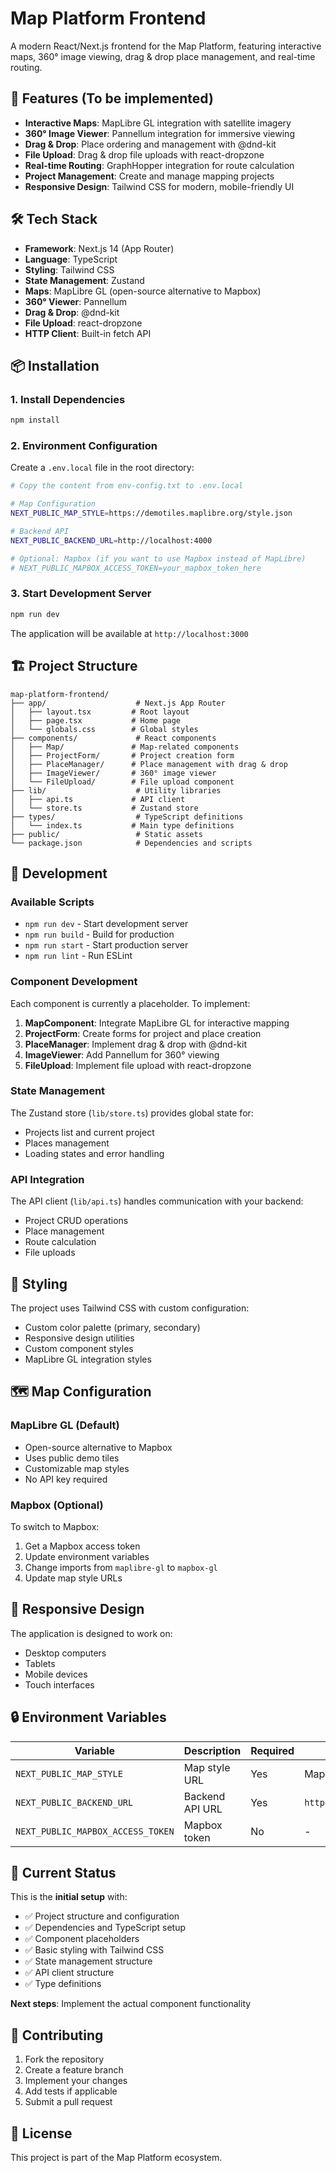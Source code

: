 # Map Platform Frontend

A modern React/Next.js frontend for the Map Platform, featuring interactive maps, 360° image viewing, drag & drop place management, and real-time routing.

## 🚀 Features (To be implemented)

- **Interactive Maps**: MapLibre GL integration with satellite imagery
- **360° Image Viewer**: Pannellum integration for immersive viewing
- **Drag & Drop**: Place ordering and management with @dnd-kit
- **File Upload**: Drag & drop file uploads with react-dropzone
- **Real-time Routing**: GraphHopper integration for route calculation
- **Project Management**: Create and manage mapping projects
- **Responsive Design**: Tailwind CSS for modern, mobile-friendly UI

## 🛠️ Tech Stack

- **Framework**: Next.js 14 (App Router)
- **Language**: TypeScript
- **Styling**: Tailwind CSS
- **State Management**: Zustand
- **Maps**: MapLibre GL (open-source alternative to Mapbox)
- **360° Viewer**: Pannellum
- **Drag & Drop**: @dnd-kit
- **File Upload**: react-dropzone
- **HTTP Client**: Built-in fetch API

## 📦 Installation

### 1. Install Dependencies
```bash
npm install
```

### 2. Environment Configuration
Create a `.env.local` file in the root directory:

```bash
# Copy the content from env-config.txt to .env.local

# Map Configuration
NEXT_PUBLIC_MAP_STYLE=https://demotiles.maplibre.org/style.json

# Backend API
NEXT_PUBLIC_BACKEND_URL=http://localhost:4000

# Optional: Mapbox (if you want to use Mapbox instead of MapLibre)
# NEXT_PUBLIC_MAPBOX_ACCESS_TOKEN=your_mapbox_token_here
```

### 3. Start Development Server
```bash
npm run dev
```

The application will be available at `http://localhost:3000`

## 🏗️ Project Structure

```
map-platform-frontend/
├── app/                    # Next.js App Router
│   ├── layout.tsx         # Root layout
│   ├── page.tsx           # Home page
│   └── globals.css        # Global styles
├── components/             # React components
│   ├── Map/               # Map-related components
│   ├── ProjectForm/       # Project creation form
│   ├── PlaceManager/      # Place management with drag & drop
│   ├── ImageViewer/       # 360° image viewer
│   └── FileUpload/        # File upload component
├── lib/                    # Utility libraries
│   ├── api.ts             # API client
│   └── store.ts           # Zustand store
├── types/                  # TypeScript definitions
│   └── index.ts           # Main type definitions
├── public/                 # Static assets
└── package.json            # Dependencies and scripts
```

## 🔧 Development

### Available Scripts
- `npm run dev` - Start development server
- `npm run build` - Build for production
- `npm run start` - Start production server
- `npm run lint` - Run ESLint

### Component Development
Each component is currently a placeholder. To implement:

1. **MapComponent**: Integrate MapLibre GL for interactive mapping
2. **ProjectForm**: Create forms for project and place creation
3. **PlaceManager**: Implement drag & drop with @dnd-kit
4. **ImageViewer**: Add Pannellum for 360° viewing
5. **FileUpload**: Implement file upload with react-dropzone

### State Management
The Zustand store (`lib/store.ts`) provides global state for:
- Projects list and current project
- Places management
- Loading states and error handling

### API Integration
The API client (`lib/api.ts`) handles communication with your backend:
- Project CRUD operations
- Place management
- Route calculation
- File uploads

## 🎨 Styling

The project uses Tailwind CSS with custom configuration:
- Custom color palette (primary, secondary)
- Responsive design utilities
- Custom component styles
- MapLibre GL integration styles

## 🗺️ Map Configuration

### MapLibre GL (Default)
- Open-source alternative to Mapbox
- Uses public demo tiles
- Customizable map styles
- No API key required

### Mapbox (Optional)
To switch to Mapbox:
1. Get a Mapbox access token
2. Update environment variables
3. Change imports from `maplibre-gl` to `mapbox-gl`
4. Update map style URLs

## 📱 Responsive Design

The application is designed to work on:
- Desktop computers
- Tablets
- Mobile devices
- Touch interfaces

## 🔒 Environment Variables

| Variable | Description | Required | Default |
|----------|-------------|----------|---------|
| `NEXT_PUBLIC_MAP_STYLE` | Map style URL | Yes | MapLibre demo style |
| `NEXT_PUBLIC_BACKEND_URL` | Backend API URL | Yes | `http://localhost:4000` |
| `NEXT_PUBLIC_MAPBOX_ACCESS_TOKEN` | Mapbox token | No | - |

## 🚧 Current Status

This is the **initial setup** with:
- ✅ Project structure and configuration
- ✅ Dependencies and TypeScript setup
- ✅ Component placeholders
- ✅ Basic styling with Tailwind CSS
- ✅ State management structure
- ✅ API client structure
- ✅ Type definitions

**Next steps**: Implement the actual component functionality

## 🤝 Contributing

1. Fork the repository
2. Create a feature branch
3. Implement your changes
4. Add tests if applicable
5. Submit a pull request

## 📄 License

This project is part of the Map Platform ecosystem. 